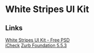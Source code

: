 # White Stripes UI Kit


## Links

[White Stripes UI Kit - Free PSD](https://www.behance.net/gallery/White-Stripes-UI-Kit-Free-PSD/13342789>)  
[iCheck](http://fronteed.com/iCheck/)
[Zurb Foundation 5.5.3](http://foundation.zurb.com/sites/docs/v/5.5.3/index.html)